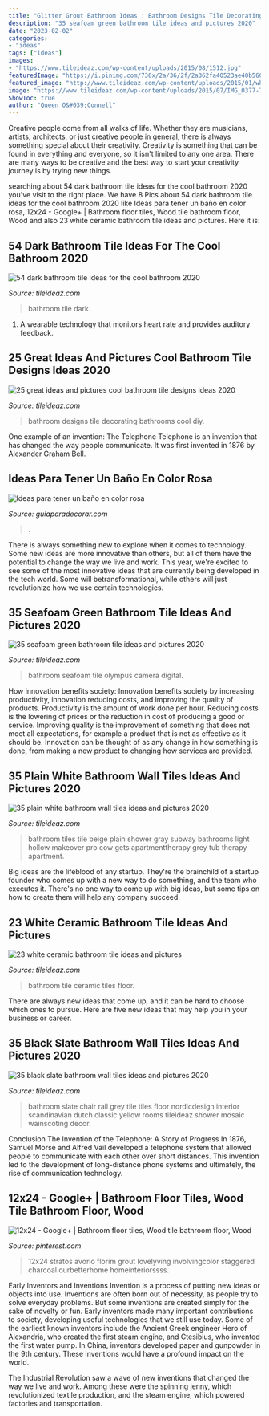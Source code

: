 ```yaml
---
title: "Glitter Grout Bathroom Ideas : Bathroom Designs Tile Decorating Bathrooms Cool Diy"
description: "35 seafoam green bathroom tile ideas and pictures 2020"
date: "2023-02-02"
categories:
- "ideas"
tags: ["ideas"]
images:
- "https://www.tileideaz.com/wp-content/uploads/2015/08/1512.jpg"
featuredImage: "https://i.pinimg.com/736x/2a/36/2f/2a362fa40523ae40b560fb57e6109f7a--tile-kitchen-floors-bathroom-floor-tiles.jpg"
featured_image: "http://www.tileideaz.com/wp-content/uploads/2015/01/white_ceramic_bathroom_tile_18.jpg"
image: "https://www.tileideaz.com/wp-content/uploads/2015/07/IMG_0377-768x1024.jpg"
ShowToc: true
author: "Queen O&#039;Connell"
---
```



Creative people come from all walks of life. Whether they are musicians, artists, architects, or just creative people in general, there is always something special about their creativity. Creativity is something that can be found in everything and everyone, so it isn't limited to any one area. There are many ways to be creative and the best way to start your creativity journey is by trying new things.

	

		
searching about 54 dark bathroom tile ideas for the cool bathroom 2020 you've visit to the right place. We have 8 Pics about 54 dark bathroom tile ideas for the cool bathroom 2020 like Ideas para tener un baño en color rosa, 12x24 - Google+ | Bathroom floor tiles, Wood tile bathroom floor, Wood and also 23 white ceramic bathroom tile ideas and pictures. Here it is:
		
    
## 54 Dark Bathroom Tile Ideas For The Cool Bathroom 2020

<img loading=lazy src="https://www.tileideaz.com/wp-content/uploads/2015/08/1512.jpg" onerror="this.onerror=null;this.src='https://tse2.mm.bing.net/th?id=OIP.-pmDo0RlEnRCFFbwL5jObgHaKt&amp;pid=15.1';" alt="54 dark bathroom tile ideas for the cool bathroom 2020">

_Source: tileideaz.com_

>bathroom tile dark. 

	

1. A wearable technology that monitors heart rate and provides auditory feedback.

    
## 25 Great Ideas And Pictures Cool Bathroom Tile Designs Ideas 2020

<img loading=lazy src="https://www.tileideaz.com/wp-content/uploads/2015/11/diy-design-ideas-for-perfect-decorating-small-bathrooms-with-small-bathroom-decorating-ideas-prodigious-small-bathroom-decorating.jpg" onerror="this.onerror=null;this.src='https://tse2.mm.bing.net/th?id=OIP.Xj_U_k6QxmKjrH5kC0dKAwHaJ4&amp;pid=15.1';" alt="25 great ideas and pictures cool bathroom tile designs ideas 2020">

_Source: tileideaz.com_

>bathroom designs tile decorating bathrooms cool diy. 

	

One example of an invention: The Telephone
Telephone is an invention that has changed the way people communicate. It was first invented in 1876 by Alexander Graham Bell.

    
## Ideas Para Tener Un Baño En Color Rosa

<img loading=lazy src="http://www.guiaparadecorar.com/wp-content/uploads/2015/04/bano-rosa-12.jpg" onerror="this.onerror=null;this.src='https://tse2.mm.bing.net/th?id=OIP.2EuoadKc73oJAz5R-80fYwHaKJ&amp;pid=15.1';" alt="Ideas para tener un baño en color rosa">

_Source: guiaparadecorar.com_

>. 

	

There is always something new to explore when it comes to technology. Some new ideas are more innovative than others, but all of them have the potential to change the way we live and work. This year, we're excited to see some of the most innovative ideas that are currently being developed in the tech world. Some will betransformational, while others will just revolutionize how we use certain technologies.

    
## 35 Seafoam Green Bathroom Tile Ideas And Pictures 2020

<img loading=lazy src="https://www.tileideaz.com/wp-content/uploads/2015/07/IMG_0377-768x1024.jpg" onerror="this.onerror=null;this.src='https://tse2.mm.bing.net/th?id=OIP.avYtAm3rBC2j6TbxNXKQqwHaJ4&amp;pid=15.1';" alt="35 seafoam green bathroom tile ideas and pictures 2020">

_Source: tileideaz.com_

>bathroom seafoam tile olympus camera digital. 

	

How innovation benefits society:
Innovation benefits society by increasing productivity, innovation reducing costs, and improving the quality of products. Productivity is the amount of work done per hour. Reducing costs is the lowering of prices or the reduction in cost of producing a good or service. Improving quality is the improvement of something that does not meet all expectations, for example a product that is not as effective as it should be. Innovation can be thought of as any change in how something is done, from making a new product to changing how services are provided.

    
## 35 Plain White Bathroom Wall Tiles Ideas And Pictures 2020

<img loading=lazy src="https://www.tileideaz.com/wp-content/uploads/2015/01/plain_white_bathroom_wall_tiles_16.jpg" onerror="this.onerror=null;this.src='https://tse4.mm.bing.net/th?id=OIP.Ya0DDkxN-sErjc_5usUx1QHaLF&amp;pid=15.1';" alt="35 plain white bathroom wall tiles ideas and pictures 2020">

_Source: tileideaz.com_

>bathroom tiles tile beige plain shower gray subway bathrooms light hollow makeover pro cow gets apartmenttherapy grey tub therapy apartment. 

	

Big ideas are the lifeblood of any startup. They're the brainchild of a startup founder who comes up with a new way to do something, and the team who executes it. There's no one way to come up with big ideas, but some tips on how to create them will help any company succeed.

    
## 23 White Ceramic Bathroom Tile Ideas And Pictures

<img loading=lazy src="http://www.tileideaz.com/wp-content/uploads/2015/01/white_ceramic_bathroom_tile_18.jpg" onerror="this.onerror=null;this.src='https://tse1.mm.bing.net/th?id=OIP.uPplUQgrhs0xuLMWAWasBwHaLJ&amp;pid=15.1';" alt="23 white ceramic bathroom tile ideas and pictures">

_Source: tileideaz.com_

>bathroom tile ceramic tiles floor. 

	

There are always new ideas that come up, and it can be hard to choose which ones to pursue. Here are five new ideas that may help you in your business or career.

    
## 35 Black Slate Bathroom Wall Tiles Ideas And Pictures 2020

<img loading=lazy src="https://www.tileideaz.com/wp-content/uploads/2015/01/black_slate_bathroom_wall_tiles_27.jpg" onerror="this.onerror=null;this.src='https://tse1.mm.bing.net/th?id=OIP.d5LCFTURf0fXlFdxFNX1mgHaK1&amp;pid=15.1';" alt="35 black slate bathroom wall tiles ideas and pictures 2020">

_Source: tileideaz.com_

>bathroom slate chair rail grey tile tiles floor nordicdesign interior scandinavian dutch classic yellow rooms tileideaz shower mosaic wainscoting decor. 

	

Conclusion
The Invention of the Telephone: A Story of Progress
In 1876, Samuel Morse and Alfred Vail developed a telephone system that allowed people to communicate with each other over short distances. This invention led to the development of long-distance phone systems and ultimately, the rise of communication technology.

    
## 12x24 - Google+ | Bathroom Floor Tiles, Wood Tile Bathroom Floor, Wood

<img loading=lazy src="https://i.pinimg.com/736x/2a/36/2f/2a362fa40523ae40b560fb57e6109f7a--tile-kitchen-floors-bathroom-floor-tiles.jpg" onerror="this.onerror=null;this.src='https://tse4.mm.bing.net/th?id=OIP.amfZqSiUZI5s2cDNjATWmgAAAA&amp;pid=15.1';" alt="12x24 - Google+ | Bathroom floor tiles, Wood tile bathroom floor, Wood">

_Source: pinterest.com_

>12x24 stratos avorio florim grout lovelyving involvingcolor staggered charcoal ourbetterhome homeinteriorssss. 

	

Early Inventors and Inventions
Invention is a process of putting new ideas or objects into use. Inventions are often born out of necessity, as people try to solve everyday problems. But some inventions are created simply for the sake of novelty or fun. Early inventors made many important contributions to society, developing useful technologies that we still use today.
Some of the earliest known inventors include the Ancient Greek engineer Hero of Alexandria, who created the first steam engine, and Ctesibius, who invented the first water pump. In China, inventors developed paper and gunpowder in the 9th century. These inventions would have a profound impact on the world.

The Industrial Revolution saw a wave of new inventions that changed the way we live and work. Among these were the spinning jenny, which revolutionized textile production, and the steam engine, which powered factories and transportation.

